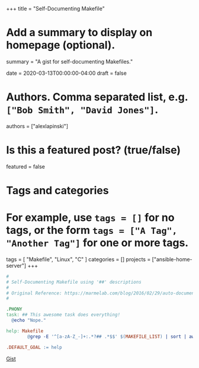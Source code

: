 +++
title = "Self-Documenting Makefile"

# Add a summary to display on homepage (optional).
summary = "A gist for self-documenting Makefiles."

date = 2020-03-13T00:00:00-04:00
draft = false

# Authors. Comma separated list, e.g. `["Bob Smith", "David Jones"]`.
authors = ["alexlapinski"]

# Is this a featured post? (true/false)
featured = false

# Tags and categories
# For example, use `tags = []` for no tags, or the form `tags = ["A Tag", "Another Tag"]` for one or more tags.
tags = [
    "Makefile",
    "Linux",
    "C"
]
categories = []
projects = ["ansible-home-server"]
+++

```Makefile
#
# Self-Documenting Makefile using '##' descriptions
#
# Original Reference: https://marmelab.com/blog/2016/02/29/auto-documented-makefile.html
#

.PHONY
task: ## This awesome task does everything!
  @echo "Nope."

help: Makefile
		@grep -E '^[a-zA-Z_-]+:.*?## .*$$' $(MAKEFILE_LIST) | sort | awk 'BEGIN {FS = ":.*?## "}; {printf "\033[36m%-30s\033[0m %s\n", $$1, $$2}'

.DEFAULT_GOAL := help
```

[Gist](https://gist.github.com/alexlapinski/277b25c3ee567b3cae8219ccd153d261)